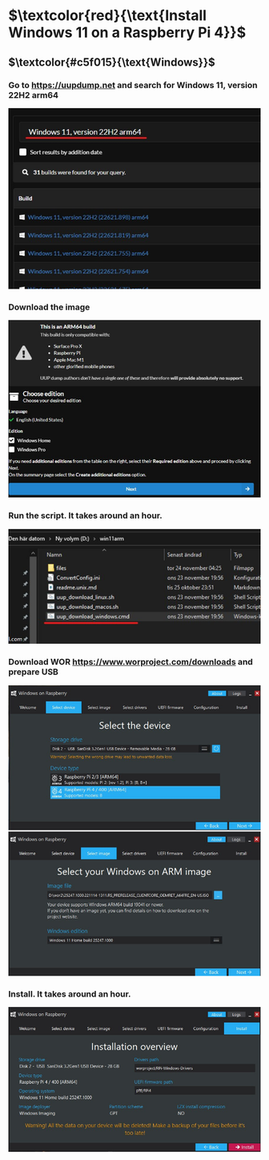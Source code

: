 $\textcolor{red}{\text{Install Windows 11 on a Raspberry Pi 4}}$
========================================
$\textcolor{#c5f015}{\text{Windows}}$
-----
### Go to https://uupdump.net and search for Windows 11, version 22H2 arm64
<img src="./pics/1.jpg"/>

### Download the image
<img src="./pics/2.jpg"/>

### Run the script. It takes around an hour.
<img src="./pics/3.jpg"/>

### Download WOR https://www.worproject.com/downloads and prepare USB
<img src="./pics/4.jpg"/>


<img src="./pics/5.jpg"/>

### Install. It takes around an hour.
<img src="./pics/6.jpg"/>
